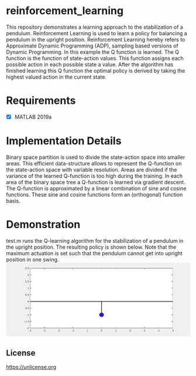 # reinforcement_learning
This repository demonstrates a learning approach to the stabilization of a pendulum. Reinforcement Learning is used to learn a policy for balancing a pendulum in the upright position. Reinforcement Learning hereby refers to Approximate Dynamic Programming (ADP), sampling based versions of Dynamic Programming.
In this example the Q function is learned. The Q function is the function of state-action values. This function assigns each possible action in each possible state a value. After the algorithm has finished learning this Q function the optimal policy is derived by taking the highest valued action in the current state.

# Requirements
- [x] MATLAB 2019a

# Implementation Details
Binary space partition is used to divide the state-action space into smaller areas. This efficient data-structure allows to represent the Q-function on the state-action space with variable resolution. Areas are divided if the variance of the learned Q-function is too high during the training. 
In each area of the binary space tree a Q-function is learned via gradient descent. The Q-function is approximated by a linear combination of sine and cosine functions. These sine and cosine functions form an (orthogonal) function basis.

# Demonstration 
test.m runs the Q-learning algorithm for the stabilization of a pendulum in the upright position.
The resulting policy is shown below.
Note that the maximum actuation is set such that the pendulum cannot get into upright position in one swing.
<img src="https://github.com/janek-gross/reinforcement_learning/blob/master/pendulum.gif?raw=true" />

## License
https://unlicense.org
